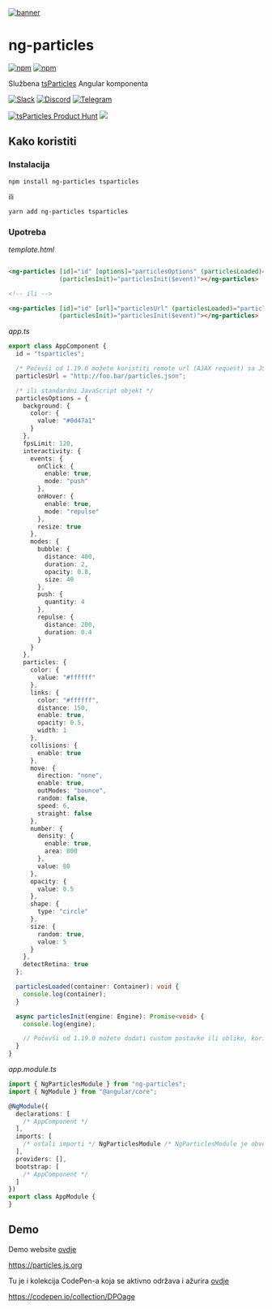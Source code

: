 [![banner](https://particles.js.org/images/banner3.png)](https://particles.js.org)

# ng-particles

[![npm](https://img.shields.io/npm/v/ng-particles)](https://www.npmjs.com/package/ng-particles) [![npm](https://img.shields.io/npm/dm/ng-particles)](https://www.npmjs.com/package/ng-particles)

Službena [tsParticles](https://github.com/matteobruni/tsparticles) Angular komponenta

[![Slack](https://particles.js.org/images/slack.png)](https://join.slack.com/t/tsparticles/shared_invite/enQtOTcxNTQxNjQ4NzkxLWE2MTZhZWExMWRmOWI5MTMxNjczOGE1Yjk0MjViYjdkYTUzODM3OTc5MGQ5MjFlODc4MzE0N2Q1OWQxZDc1YzI) [![Discord](https://particles.js.org/images/discord.png)](https://discord.gg/hACwv45Hme) [![Telegram](https://particles.js.org/images/telegram.png)](https://t.me/tsparticles)

[![tsParticles Product Hunt](https://api.producthunt.com/widgets/embed-image/v1/featured.svg?post_id=186113&theme=light)](https://www.producthunt.com/posts/tsparticles?utm_source=badge-featured&utm_medium=badge&utm_souce=badge-tsparticles") <a href="https://www.buymeacoffee.com/matteobruni"><img src="https://img.buymeacoffee.com/button-api/?text=Buy me a beer&emoji=🍺&slug=matteobruni&button_colour=5F7FFF&font_colour=ffffff&font_family=Arial&outline_colour=000000&coffee_colour=FFDD00"></a>

## Kako koristiti

### Instalacija

```shell script
npm install ng-particles tsparticles
```

ili

```shell script
yarn add ng-particles tsparticles
```

### Upotreba

_template.html_

```html

<ng-particles [id]="id" [options]="particlesOptions" (particlesLoaded)="particlesLoaded($event)"
              (particlesInit)="particlesInit($event)"></ng-particles>

<!-- ili -->

<ng-particles [id]="id" [url]="particlesUrl" (particlesLoaded)="particlesLoaded($event)"
              (particlesInit)="particlesInit($event)"></ng-particles>
```

_app.ts_

```typescript
export class AppComponent {
  id = "tsparticles";

  /* Počevši od 1.19.0 možete koristiti remote url (AJAX request) sa JSON konfiguracijom  */
  particlesUrl = "http://foo.bar/particles.json";

  /* ili standardni JavaScript objekt */
  particlesOptions = {
    background: {
      color: {
        value: "#0d47a1"
      }
    },
    fpsLimit: 120,
    interactivity: {
      events: {
        onClick: {
          enable: true,
          mode: "push"
        },
        onHover: {
          enable: true,
          mode: "repulse"
        },
        resize: true
      },
      modes: {
        bubble: {
          distance: 400,
          duration: 2,
          opacity: 0.8,
          size: 40
        },
        push: {
          quantity: 4
        },
        repulse: {
          distance: 200,
          duration: 0.4
        }
      }
    },
    particles: {
      color: {
        value: "#ffffff"
      },
      links: {
        color: "#ffffff",
        distance: 150,
        enable: true,
        opacity: 0.5,
        width: 1
      },
      collisions: {
        enable: true
      },
      move: {
        direction: "none",
        enable: true,
        outModes: "bounce",
        random: false,
        speed: 6,
        straight: false
      },
      number: {
        density: {
          enable: true,
          area: 800
        },
        value: 80
      },
      opacity: {
        value: 0.5
      },
      shape: {
        type: "circle"
      },
      size: {
        random: true,
        value: 5
      }
    },
    detectRetina: true
  };

  particlesLoaded(container: Container): void {
    console.log(container);
  }

  async particlesInit(engine: Engine): Promise<void> {
    console.log(engine);

    // Počevši od 1.19.0 možete dodati custom postavke ili oblike, koristeći trenutnu verziju tsParticles-a (main)
  }
}
```

_app.module.ts_

```typescript
import { NgParticlesModule } from "ng-particles";
import { NgModule } from "@angular/core";

@NgModule({
  declarations: [
    /* AppComponent */
  ],
  imports: [
    /* ostali importi */ NgParticlesModule /* NgParticlesModule je obvezan*/
  ],
  providers: [],
  bootstrap: [
    /* AppComponent */
  ]
})
export class AppModule {
}
```

## Demo

Demo website [ovdje](https://particles.js.org)

<https://particles.js.org>

Tu je i kolekcija CodePen-a koja se aktivno održava i ažurira [ovdje](https://codepen.io/collection/DPOage)

<https://codepen.io/collection/DPOage>
